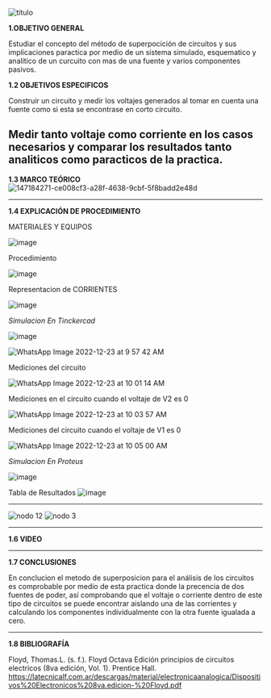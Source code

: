 ![título](https://user-images.githubusercontent.com/116821721/209355695-a3a84870-c4cc-4708-a159-c3d9577f2f88.png)


**1.OBJETIVO GENERAL**

Estudiar el concepto del método de superpocición de circuitos y sus implicaciones paractica por medio de un sistema simulado, esquematico y analítico de un curcuito con mas de una fuente y varios componentes pasivos.


**1.2 OBJETIVOS ESPECIFICOS**

Construir un circuito y medir los voltajes generados al tomar en cuenta una fuente como si esta se encontrase en corto circuito.

Medir tanto voltaje como corriente en los casos necesarios y comparar los resultados tanto analiticos como paracticos de la practica.
--------------------------------------------------------------
**1.3 MARCO TEÓRICO**
![147184271-ce008cf3-a28f-4638-9cbf-5f8badd2e48d](https://user-images.githubusercontent.com/116821721/209358054-129f2fb0-b87c-45b0-9c6e-7810a3acf697.png)

------------------------------------------------------------
**1.4 EXPLICACIÓN DE PROCEDIMIENTO**

MATERIALES Y EQUIPOS

![image](https://user-images.githubusercontent.com/116819100/206618141-e77ae16d-3eef-450e-8597-b1ea09aa6654.png)

Procedimiento

![image](https://user-images.githubusercontent.com/116819100/206618414-32f7db89-557f-47f2-9cdc-29c3e9855ad3.png)


Representacion de CORRIENTES

![image](https://user-images.githubusercontent.com/116819100/206623099-f08c4937-a5cc-4a2d-afbe-c64c4132e3ee.png)


*Simulacion En Tinckercad* 

![image](https://user-images.githubusercontent.com/116819100/206619425-d6a2cd3d-b287-45f4-9d42-08b991c834c5.png)

![WhatsApp Image 2022-12-23 at 9 57 42 AM](https://user-images.githubusercontent.com/116821721/209357479-8e13bfd9-bd62-40bd-87f8-0453a4976a80.jpeg)

Mediciones del circuito

![WhatsApp Image 2022-12-23 at 10 01 14 AM](https://user-images.githubusercontent.com/116821721/209357527-6abf2969-8d0e-4a55-96e0-427d76c74ffb.jpeg)

Mediciones en el circuito cuando el voltaje de V2 es 0

![WhatsApp Image 2022-12-23 at 10 03 57 AM](https://user-images.githubusercontent.com/116821721/209357570-5cefdb45-3234-4642-acd7-f453e9377743.jpeg)

Mediciones del circuito cuando el voltaje de V1 es 0

![WhatsApp Image 2022-12-23 at 10 05 00 AM](https://user-images.githubusercontent.com/116821721/209357626-316bc135-6af7-4c3f-9d7e-f2cc3270b6c0.jpeg)

*Simulacion En Proteus* 

![image](https://user-images.githubusercontent.com/116819100/206617435-d80dfc43-7676-46ed-8cf8-ac93f432fbdf.png)

Tabla de Resultados 
![image](https://user-images.githubusercontent.com/116819100/206728274-18ee1aad-6b98-4c1a-8d6b-2c802fe1b508.png)

-------------------------------------------------------------------

![nodo 12](https://user-images.githubusercontent.com/116821721/206628123-24bf2f67-49e8-43d1-be32-332547666001.jpg)
![nodo 3](https://user-images.githubusercontent.com/116821721/206629051-7affc8e7-d333-4aa9-9fc5-562656e7b109.jpg)

------------------------------------------------------------------------

**1.6 VIDEO**

-----------------------------------------

**1.7 CONCLUSIONES**

En conclucion el metodo de superposicion para el análisis de los circuitos es comprobable por medio de esta practica donde la precencia de dos fuentes de poder, así comprobando que el voltaje o corriente dentro de este tipo de circuitos se puede encontrar aislando una de las corrientes y calculando los componentes individualmente con la otra fuente igualada a cero.


-------------------------------------------------------

**1.8 BIBLIOGRAFÍA**

Floyd, Thomas.L. (s. f.). Floyd Octava Edición principios de circuitos electricos (8va edición, Vol. 1). Prentice Hall. https://latecnicalf.com.ar/descargas/material/electronicaanalogica/Dispositivos%20Electronicos%208va.edicion-%20Floyd.pdf


